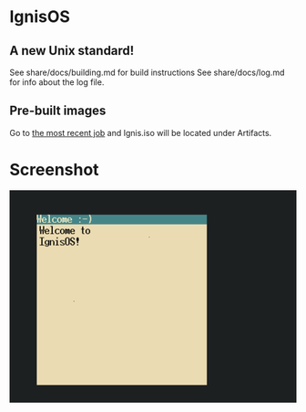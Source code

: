 # IgnisOS

## A new Unix standard!

See share/docs/building.md for build instructions
See share/docs/log.md for info about the log file.

## Pre-built images
Go to [the most recent job](https://github.com/Ian-Marco-Moffett/IgnisOS/actions) and Ignis.iso will be located under Artifacts.

# Screenshot
![screenshot](.github/Ignis.png)
